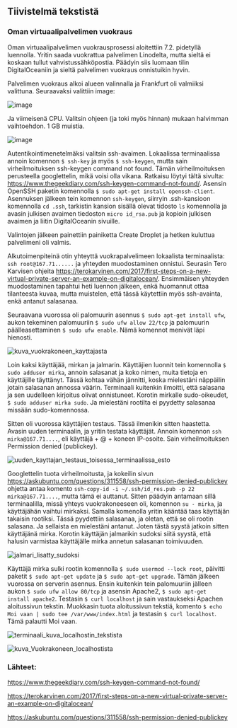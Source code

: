 ## Tiivistelmä tekstistä 

### Oman virtuaalipalvelimen vuokraus 

Oman virtuaalipalvelimen vuokrausprosessi aloitettiin 7.2. pidetyllä luennolla. Yritin saada vuokrattua palvelimen Linodelta, mutta sieltä ei koskaan tullut vahvistussähköpostia. 
Päädyin siis luomaan tilin DigitalOceaniin ja sieltä palvelimen vuokraus onnistuikin hyvin. 

Palvelimen vuokraus alkoi alueen valinnalla ja Frankfurt oli valmiiksi valittuna. Seuraavaksi valittiin image: 

![image](https://user-images.githubusercontent.com/82024427/217592390-913ee5e3-3ed2-40bc-86fc-aefd32a0b27a.png)

Ja viimeisenä CPU. Valitsin ohjeen (ja toki myös hinnan) mukaan halvimman vaihtoehdon. 1 GB muistia. 

![image](https://user-images.githubusercontent.com/82024427/217593049-9fcbbf9c-d6c6-49a3-80d9-84c66e3e928b.png)

Autentikointimenetelmäksi valitsin ssh-avaimen. Lokaalissa terminaalissa annoin komennon `$ ssh-key` ja myös `$ ssh-keygen`, mutta sain virheilmoituksen ssh-keygen command not found. Tämän virheilmoituksen perusteella googlettelin, mikä voisi olla vikana. Ratkaisu löytyi tältä sivulta: https://www.thegeekdiary.com/ssh-keygen-command-not-found/. Asensin OpenSSH paketin komennolla `$ sudo apt-get install openssh-client`. Asennuksen jälkeen tein komennon `ssh-keygen`, siirryin .ssh-kansioon komennolla `cd .ssh`, tarkistin kansion sisällä olevat tidosto `ls` komennolla ja avasin julkisen avaimen tiedoston `micro id_rsa.pub` ja kopioin julkisen avaimen ja liitin DigitalOceanin sivuille. 

Valintojen jälkeen painettiin painiketta Create Droplet ja hetken kuluttua palvelimeni oli valmis. 

Alkutoimenpiteinä otin yhteyttä vuokrapalvelimeen lokaalista terminaalista: `ssh root@167.71......` ja yhteyden muodostaminen onnistui. 
Seurasin Tero Karvisen ohjeita https://terokarvinen.com/2017/first-steps-on-a-new-virtual-private-server-an-example-on-digitalocean/. Ensimmäisen yhteyden muodostaminen tapahtui heti luennon jälkeen, enkä huomannut ottaa tilanteesta kuvaa, mutta muistelen, että tässä käytettiin myös ssh-avainta, enkä antanut salasanaa. 

Seuraavana vuorossa oli palomuurin asennus `$ sudo apt-get install ufw`, aukon tekeminen palomuuriin `$ sudo ufw allow 22/tcp` ja palomuurin päälleasettaminen `$ sudo ufw enable`. Nämä komennot menivät läpi hienosti. 

![kuva_vuokrakoneen_kayttajasta](https://user-images.githubusercontent.com/82024427/217602169-fc6bf39f-e4ff-4561-9c12-67d0a5414778.png)

Loin kaksi käyttäjää, mirkan ja jalmarin. Käyttäjien luonnit tein komennolla `$ sudo adduser mirka`, annoin salasanat ja koko nimen, muita tietoja en käyttäjille täyttänyt. Tässä kohtaa vähän jännitti, koska mielestäni näppäilin jotain salasanan annossa väärin. Terminaali kuitenkin ilmoitti, että salasana ja sen uudelleen kirjoitus olivat onnistuneet. Korotin mirkalle sudo-oikeudet, `$ sudo adduser mirka sudo`. Ja mielestäni rootilta ei pyydetty salasanaa missään sudo-komennossa. 

Sitten oli vuorossa käyttäjien testaus. Tässä ilmenikin sitten haastetta. Avasin uuden terminaalin, ja yritin testata käyttäjät. Annoin komennon `ssh mirka@167.71....`, eli käyttäjä + @ + koneen IP-osoite. Sain virheilmoituksen Permission denied (publickey). 

![uuden_kayttajan_testaus_toisessa_terminaalissa_esto](https://user-images.githubusercontent.com/82024427/217608297-f7e71527-0dd8-4b9c-b7bd-3b3bd09c806f.png)

Googlettelin tuota virheilmoitusta, ja kokeilin sivun https://askubuntu.com/questions/311558/ssh-permission-denied-publickey ohjetta antaa komento 
`ssh-copy-id -i ~/.ssh/id_res.pub -p 22 mirka@167.71....`, mutta tämä  ei auttanut. Sitten päädyin antamaan sillä terminaalilla, missä yhteys vuokrakoneeseen oli, komennon `su - mirka`, ja käyttäjähän vaihtui mirkaksi. Samalla komenolla yritin kääntää taas käyttäjän takaisin rootiksi. Tässä pyydettiin salasanaa, ja oletan, että se oli rootin salasana. Ja sellaista en mielestäni antanut. Joten tästä syystä jatkoin sitten käyttäjänä mirka. Korotin käyttäjän jalmarikin sudoksi  siitä syystä, että halusin varmistaa käyttäjälle mirka annetun salasanan toimivuuden. 

![jalmari_lisatty_sudoksi](https://user-images.githubusercontent.com/82024427/217606171-d260cb46-af08-447d-9025-5d0115108c81.png)

Käyttäjä mirka sulki rootin komennolla `$ sudo usermod --lock root`, päivitti paketit `$ sudo apt-get update` ja `$ sudo apt-get upgrade`. Tämän jälkeen vuorossa on serverin asennus. Ensin kuitenkin tein palomuuriin jälleen aukon `$ sudo ufw allow 80/tcp` ja asensin Apache2, `$ sudo apt-get install apache2`. Testasin `$ curl localhost` ja sain vastaukseksi Apachen aloitussivun tekstin. Muokkasin tuota aloitussivun tekstiä, komento `$ echo Moi vaan | sudo tee /var/www/index.html` ja testasin `$ curl localhost`. Tämä palautti Moi vaan. 

![terminaali_kuva_localhostin_tekstista](https://user-images.githubusercontent.com/82024427/217608028-ca77dde3-005e-4a8b-8497-3cb65dae7975.png)

![kuva_Vuokrakoneen_localhostista](https://user-images.githubusercontent.com/82024427/217608069-9eecc6bd-9f5c-4482-b63b-2e1e59ff9f08.png)




### Lähteet: 

https://www.thegeekdiary.com/ssh-keygen-command-not-found/

https://terokarvinen.com/2017/first-steps-on-a-new-virtual-private-server-an-example-on-digitalocean/

https://askubuntu.com/questions/311558/ssh-permission-denied-publickey






